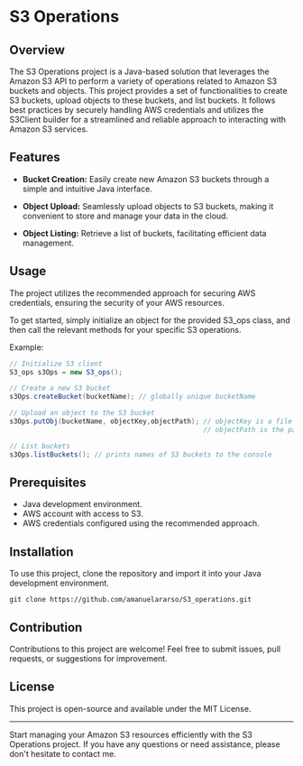 # S3 Operations

## Overview

The S3 Operations project is a Java-based solution that leverages the Amazon S3 API to perform a variety of operations related to Amazon S3 buckets and objects. This project provides a set of functionalities to create S3 buckets, upload objects to these buckets, and list buckets. It follows best practices by securely handling AWS credentials and utilizes the S3Client builder for a streamlined and reliable approach to interacting with Amazon S3 services.

## Features

- **Bucket Creation:** Easily create new Amazon S3 buckets through a simple and intuitive Java interface.

- **Object Upload:** Seamlessly upload objects to S3 buckets, making it convenient to store and manage your data in the cloud.

- **Object Listing:** Retrieve a list of buckets, facilitating efficient data management.

## Usage

The project utilizes the recommended approach for securing AWS credentials, ensuring the security of your AWS resources.

To get started, simply initialize an object for the provided S3_ops class, and then call the relevant methods for your specific S3 operations.

Example:

```java
// Initialize S3 client
S3_ops s3Ops = new S3_ops();

// Create a new S3 bucket
s3Ops.createBucket(bucketName); // globally unique bucketName 

// Upload an object to the S3 bucket
s3Ops.putObj(bucketName, objectKey,objectPath); // objectKey is a file name to be uploaded,
                                                // objectPath is the path of the file

// List buckets
s3Ops.listBuckets(); // prints names of S3 buckets to the console
```

## Prerequisites

- Java development environment.
- AWS account with access to S3.
- AWS credentials configured using the recommended approach.

## Installation

To use this project, clone the repository and import it into your Java development environment.

```shell
git clone https://github.com/amanuelararso/S3_operations.git
```

## Contribution

Contributions to this project are welcome! Feel free to submit issues, pull requests, or suggestions for improvement.

## License

This project is open-source and available under the MIT License.

---

Start managing your Amazon S3 resources efficiently with the S3 Operations project. If you have any questions or need assistance, please don't hesitate to contact me.
